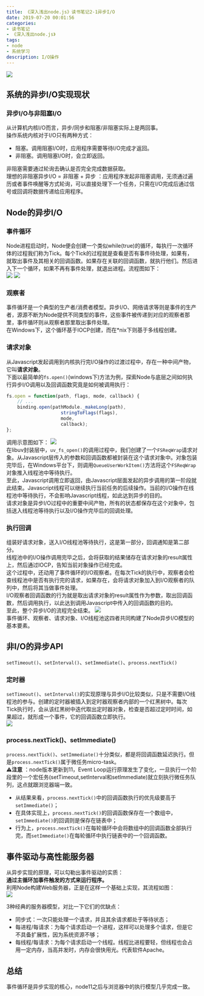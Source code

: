 ```yaml
---
title: 《深入浅出node.js》读书笔记2-1异步I/O
date: 2019-07-20 00:01:56
categories:
- 读书笔记
- 《深入浅出node.js》
tags:
- node
- 系统学习
description: I/O操作
---
```

![](http://img.aisss.top/Fsjqd1KdO_IozBEa08X8LTTorf6w)

## 系统的异步I/O实现现状
### 异步I/O与非阻塞I/O
从计算机内核I/O而言，异步/同步和阻塞/非阻塞实际上是两回事。   
操作系统内核对于I/O只有两种方式：
- 阻塞。调用阻塞I/O时，应用程序需要等待I/O完成才返回。
- 非阻塞。调用阻塞I/O时，会立即返回。   


非阻塞需要通过轮询去确认是否完全完成数据获取。  
理想的非阻塞异步I/O = 非阻塞 + 异步 ：应用程序发起非阻塞调用，无须通过遍历或者事件唤醒等方式轮询，可以直接处理下一个任务，只需在I/O完成后通过信号或回调将数据传递给应用程序。

## Node的异步I/O
### 事件循环
Node进程启动时，Node便会创建一个类似while(true)的循环，每执行一次循环体的过程我们称为Tick。每个Tick的过程就是查看是否有事件待处理，如果有，就取出事件及其相关的回调函数。如果存在关联的回调函数，就执行他们。然后进入下一个循环，如果不再有事件处理，就退出进程。流程图如下：           
![](http://img.aisss.top/Fg_ATIRzMltfGXwvWSP6JhxEJ7Sh)
![](http://img.aisss.top/Fu5K7fS6xdAWUZiiZhTW2_ZfRpgR)

### 观察者
事件循环是一个典型的生产者/消费者模型。异步I/O、网络请求等则是事件的生产者，源源不断为Node提供不同类型的事件，这些事件被传递到对应的观察者那里，事件循环则从观察者那里取出事件处理。    
在Windows下，这个循环基于IOCP创建，而在*nix下则基于多线程创建。 

### 请求对象
从Javascript发起调用到内核执行完I/O操作的过渡过程中，存在一种中间产物，它叫**请求对象**。   
下面以最简单的`fs.open()`(windows下)方法为例，探索Node与底层之间如何执行异步I/O调用以及回调函数究竟是如何被调用执行：
```JavaScript
fs.open = function(path, flags, mode, callback) { 
    // ...
    binding.open(pathModule._makeLong(path),
                    stringToFlags(flags),
                    mode,
                    callback); 
};
```
调用示意图如下：
![](http://img.aisss.top/FmhDKFFTAEujsfiNSAfim1wjIAPt)  
在libuv封装层中，`uv_fs_open()`的调用过程中，我们创建了一个`FSReqWrap`请求对象。从Javascript层传入的参数和回调函数都被封装在这个请求对象中。对象包装完毕后，在Windows平台下，则调用`QueueUserWorkItem()`方法将这个`FSReqWrap`对象推入线程池中等待执行。     
至此，Javascript调用立即返回，由Javascript层面发起的异步调用的第一阶段就此结束。Javascript线程可以继续执行当前任务的后续操作。当前的I/O操作在线程池中等待执行，不会影响Javascript线程，如此达到异步的目的。     
请求对象是异步I/O过程中的重要中间产物，所有的状态都保存在这个对象中，包括送入线程池等待执行以及I/O操作完毕后的回调处理。    

### 执行回调
组装好请求对象，送入I/O线程池等待执行，这是第一部分，回调通知是第二部分。   
线程池中的I/O操作调用完毕之后，会将获取的结果储存在请求对象的result属性上，然后通过IOCP，告知当前对象操作已经完成。     
这个过程中，还动用了事件循环的I/O观察者。在每次Tick的执行中，观察者会检查线程池中是否有执行完的请求，如果存在，会将请求对象加入到I/O观察者的队列中，然后将其当做事件处理。      
I/O观察者回调函数的行为就是取出请求对象的result属性作为参数，取出回调函数，然后调用执行，以此达到调用Javascript中传入的回调函数的目的。     
至此，整个异步I/O的流程完全结束。
![](http://img.aisss.top/FngCvUm8tT3EOxpcn30pgHOtIhxv)      
事件循环、观察者、请求对象、I/O线程池这四者共同构建了Node异步I/O模型的基本要素。    

## 非I/O的异步API
`setTimeout()`、`setInterval()`、`setImmediate()`、`process.nextTick()` 

### 定时器
`setTimeout()`、`setInterval()`的实现原理与异步I/O比较类似，只是不需要I/O线程池的参与。创建的定时器被插入到定时器观察者内部的一个红黑树中。每次Tick执行时，会从该红黑树中迭代取出定时器对象，检查是否超过定时时间，如果超过，就形成一个事件，它的回调函数立即执行。         
![](http://img.aisss.top/Fsy8jcIVCSJ87cLqDB9LVfmfXVpd)

### process.nextTick()、setImmediate()
`process.nextTick()`、`setImmediate()`十分类似，都是将回调函数延迟执行。但是`process.nextTick()`属于微任务micro-task。      
**⚠️注意** ：node版本更新到11，Event Loop运行原理发生了变化，一旦执行一个阶段里的一个宏任务(setTimeout,setInterval和setImmediate)就立刻执行微任务队列，这点就跟浏览器端一致。 
- 从结果来看，`process.nextTick()`中的回调函数执行的优先级要高于`setImmediate()`；    
- 在具体实现上，`process.nextTick()`的回调函数保存在一个数组中，`setImmediate()`的回调则是保存在链表中；  
- 行为上，`process.nextTick()`在每轮循环中会将数组中的回调函数全部执行完，而`setImmediate()`在每轮循环中执行链表中的一个回调函数。


## 事件驱动与高性能服务器
从异步实现的原理，可以勾勒出事件驱动的实质：    
**通过主循环加事件触发的方式来运行程序。**      
利用Node构建Web服务器，正是在这样一个基础上实现，其流程如图：   
![](http://img.aisss.top/FkIngkmmFE7QRbxM0XbV3JQLIZNb)  

3种经典的服务器模型，对比一下它们的优缺点：
- 同步式：一次只能处理一个请求，并且其余请求都处于等待状态；
- 每进程/每请求：为每个请求启动一个进程，这样可以处理多个请求，但是它不具备扩展性，因为系统资源不够；
- 每线程/每请求：为每个请求启动一个线程。线程比进程要轻，但线程也会占用一定内存，当高并发时，内存会很快用光。代表软件Apache。


## 总结
事件循环是异步实现的核心，node11之后与浏览器中的执行模型几乎完成一致。